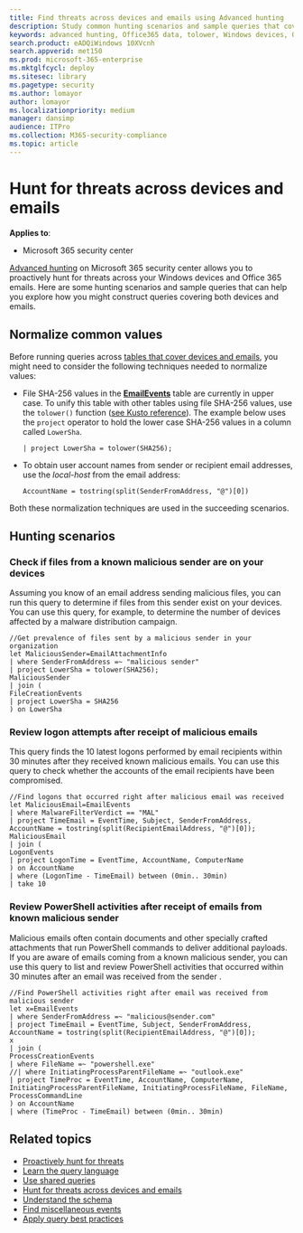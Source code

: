 ```yaml
---
title: Find threats across devices and emails using Advanced hunting
description: Study common hunting scenarios and sample queries that cover devices and emails.
keywords: advanced hunting, Office365 data, tolower, Windows devices, Office365 emails normalize, emails, threat hunting, cyber threat hunting, search, query, telemetry
search.product: eADQiWindows 10XVcnh
search.appverid: met150
ms.prod: microsoft-365-enterprise
ms.mktglfcycl: deploy
ms.sitesec: library
ms.pagetype: security
ms.author: lomayor
author: lomayor
ms.localizationpriority: medium
manager: dansimp
audience: ITPro
ms.collection: M365-security-compliance 
ms.topic: article
---
```


# Hunt for threats across devices and emails

**Applies to**:
- Microsoft 365 security center

[Advanced hunting](advanced-hunting-overview.md) on Microsoft 365 security center allows you to proactively hunt for threats across your Windows devices and Office 365 emails. Here are some hunting scenarios and sample queries that can help you explore how you might construct queries covering both devices and emails.

## Normalize common values
Before running queries across [tables that cover devices and emails](advanced-hunting-schema-tables.md), you might need to consider the following techniques needed to normalize values:

-  File SHA-256 values in the **[EmailEvents](advanced-hunting-emailevents-table.md)** table are currently in upper case. To unify this table with other tables using file SHA-256 values, use the `tolower()` function ([see Kusto reference](https://docs.microsoft.com/azure/kusto/query/tolowerfunction)). The example below uses the `project` operator to hold the lower case SHA-256 values in a column called `LowerSha`. 

    ```
    | project LowerSha = tolower(SHA256);
    ```

- To obtain user account names from sender or recipient email addresses, use the *local-host* from the email address:

    ```
    AccountName = tostring(split(SenderFromAddress, "@")[0])
    ```
Both these normalization techniques are used in the succeeding scenarios.

## Hunting scenarios

### Check if files from a known malicious sender are on your devices
Assuming you know of an email address sending malicious files, you can run this query to determine if files from this sender exist on your devices. You can use this query, for example, to determine the number of devices affected by a malware distribution campaign.

```
//Get prevalence of files sent by a malicious sender in your organization
let MaliciousSender=EmailAttachmentInfo
| where SenderFromAddress =~ "malicious sender"
| project LowerSha = tolower(SHA256);
MaliciousSender
| join (
FileCreationEvents
| project LowerSha = SHA256
) on LowerSha
```
### Review logon attempts after receipt of malicious emails
This query finds the 10 latest logons performed by email recipients within 30 minutes after they received known malicious emails. You can use this query to check whether the accounts of the email recipients have been compromised.

```
//Find logons that occurred right after malicious email was received
let MaliciousEmail=EmailEvents
| where MalwareFilterVerdict == "MAL" 
| project TimeEmail = EventTime, Subject, SenderFromAddress, AccountName = tostring(split(RecipientEmailAddress, "@")[0]);
MaliciousEmail
| join (
LogonEvents
| project LogonTime = EventTime, AccountName, ComputerName
) on AccountName 
| where (LogonTime - TimeEmail) between (0min.. 30min)
| take 10
```

### Review PowerShell activities after receipt of emails from known malicious sender
Malicious emails often contain documents and other specially crafted attachments that run PowerShell commands to deliver additional payloads. If you are aware of emails coming from a known malicious sender, you can use this query to list and review PowerShell activities that occurred within 30 minutes after an email was received from the sender .  

```
//Find PowerShell activities right after email was received from malicious sender
let x=EmailEvents
| where SenderFromAddress =~ "malicious@sender.com"
| project TimeEmail = EventTime, Subject, SenderFromAddress, AccountName = tostring(split(RecipientEmailAddress, "@")[0]);
x
| join (
ProcessCreationEvents
| where FileName =~ "powershell.exe"
//| where InitiatingProcessParentFileName =~ "outlook.exe"
| project TimeProc = EventTime, AccountName, ComputerName, InitiatingProcessParentFileName, InitiatingProcessFileName, FileName, ProcessCommandLine
) on AccountName 
| where (TimeProc - TimeEmail) between (0min.. 30min)
```

## Related topics
- [Proactively hunt for threats](advanced-hunting-overview.md)
- [Learn the query language](advanced-hunting-query-language.md)
- [Use shared queries](advanced-hunting-shared-queries.md)
- [Hunt for threats across devices and emails](advanced-hunting-query-emails-devices.md)
- [Understand the schema](advanced-hunting-schema-tables.md)
- [Find miscellaneous events](advanced-hunting-misc-events.md)
- [Apply query best practices](advanced-hunting-best-practices.md)